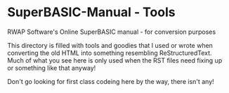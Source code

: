 # SuperBASIC-Manual - Tools
RWAP Software's Online SuperBASIC manual - for conversion purposes

This directory is filled with tools and goodies that I used or wrote when
converting the old HTML into something resembling ReStructuredText. Much of what you see here is only used when the RST files need fixing up or something like that anyway!

Don't go looking for first class codeing here by the way, there isn't any!

